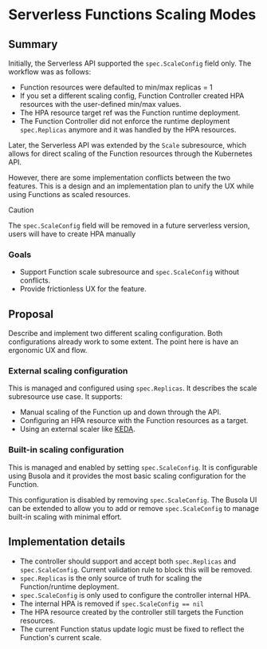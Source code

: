 # Serverless Functions Scaling Modes

## Summary
Initially, the Serverless API supported the `spec.ScaleConfig` field only. The workflow was as follows:
- Function resources were defaulted to min/max replicas = 1
- If you set a different scaling config, Function Controller created HPA resources with the user-defined min/max values. 
- The HPA resource target ref was the Function runtime deployment.
- The Function Controller did not enforce the runtime deployment `spec.Replicas` anymore and it was handled by the HPA resources.


Later, the Serverless API was extended by the `Scale` subresource, which allows for direct scaling of the Function resources through the Kubernetes API.

However, there are some implementation conflicts between the two features. This is a design and an implementation plan to unify the UX while using Functions as scaled resources.

> [!CAUTION]
> The `spec.ScaleConfig` field will be removed in a future serverless version, users will have to create HPA manually

### Goals
- Support Function scale subresource and `spec.ScaleConfig` without conflicts.
- Provide frictionless UX for the feature.

## Proposal
Describe and implement two different scaling configuration. Both configurations already work to some extent. The point here is have an ergonomic UX and flow.

### External scaling configuration
This is managed and configured using `spec.Replicas`. It describes the scale subresource use case. It supports:
- Manual scaling of the Function up and down through the API.
- Configuring an HPA resource with the Function resources as a target.
- Using an external scaler like [KEDA](https://keda.sh/).

### Built-in scaling configuration
This is managed and enabled by setting `spec.ScaleConfig`. It is configurable using Busola and it provides the most basic scaling configuration for the Function.

This configuration is disabled by removing `spec.ScaleConfig`. The Busola UI can be extended to allow you to add or remove `spec.ScaleConfig` to manage built-in scaling with minimal effort.

## Implementation details

- The controller should support and accept both `spec.Replicas` and `spec.ScaleConfig`. Current validation rule to block this will be removed.
- `spec.Replicas` is the only source of truth for scaling the Function/runtime deployment.
- `spec.ScaleConfig` is only used to configure the controller internal HPA.
- The internal HPA is removed if `spec.ScaleConfig == nil`
- The HPA resource created by the controller still targets the Function resources.
- The current Function status update logic must be fixed to reflect the Function's current scale. 